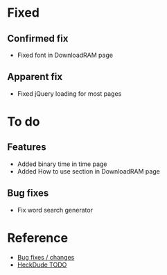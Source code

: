 # Fixed
## Confirmed fix
- Fixed font in DownloadRAM page
## Apparent fix
- Fixed jQuery loading for most pages

<!-- # Doing at the moment -->
<!-- -  -->

# To do
## Features
- Added binary time in time page
- Added How to use section in DownloadRAM page
## Bug fixes
- Fix word search generator

# Reference
- [Bug fixes / changes](https://github.com/epicwebsite/epicwebsite.github.io/commits/master)
- [HeckDude TODO](./p/heckdude/todo.md)